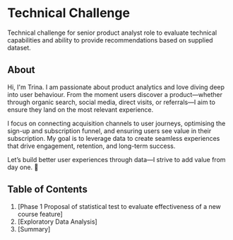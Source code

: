 # Technical Challenge
Technical challenge for senior product analyst role to evaluate technical capabilities and ability to provide recommendations based on supplied dataset.

## About
Hi, I'm Trina. I am passionate about product analytics and love diving deep into user behaviour. From the moment users discover a product—whether through organic search, social media, direct visits, or referrals—I aim to ensure they land on the most relevant experience.

I focus on connecting acquisition channels to user journeys, optimising the sign-up and subscription funnel, and ensuring users see value in their subscription. My goal is to leverage data to create seamless experiences that drive engagement, retention, and long-term success.

Let’s build better user experiences through data—I strive to add value from day one. 🚀

## Table of Contents 
1. [Phase 1 Proposal of statistical test to evaluate effectiveness of a new course feature]
2. [Exploratory Data Analysis]
3. [Summary]
